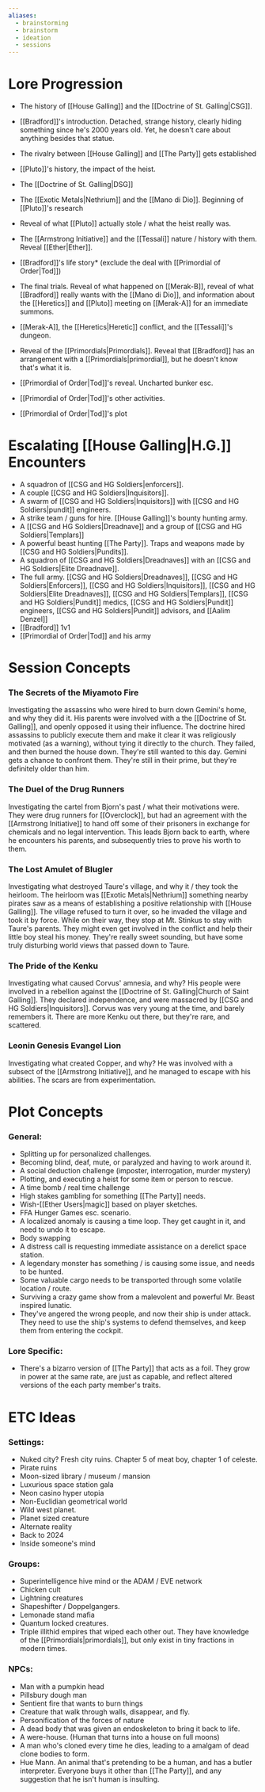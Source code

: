 ```yaml
---
aliases:
  - brainstorming
  - brainstorm
  - ideation
  - sessions
---
```


# Lore Progression
- The history of [[House Galling]] and the [[Doctrine of St. Galling|CSG]]. 
- [[Bradford]]'s introduction. Detached, strange history, clearly hiding something since he's 2000 years old. Yet, he doesn't care about anything besides that statue.
- The rivalry between [[House Galling]] and [[The Party]] gets established
- [[Pluto]]'s history, the impact of the heist. 

- The [[Doctrine of St. Galling|DSG]] 
- The [[Exotic Metals|Nethrium]] and the [[Mano di Dio]]. Beginning of [[Pluto]]'s research
- Reveal of what [[Pluto]] actually stole / what the heist really was. 
- The [[Armstrong Initiative]] and the [[Tessali]] nature / history with them. Reveal [[Ether|Ether]].

- [[Bradford]]'s life story* (exclude the deal with [[Primordial of Order|Tod]])
- The final trials. Reveal of what happened on [[Merak-B]], reveal of what [[Bradford]] really wants with the [[Mano di Dio]], and information about the [[Heretics]] and [[Pluto]] meeting on [[Merak-A]] for an immediate summons. 
- [[Merak-A]], the [[Heretics|Heretic]] conflict, and the [[Tessali]]'s dungeon. 
- Reveal of the [[Primordials|Primordials]]. Reveal that [[Bradford]] has an arrangement with a [[Primordials|primordial]], but he doesn't know that's what it is. 

- [[Primordial of Order|Tod]]'s reveal. Uncharted bunker esc. 
- [[Primordial of Order|Tod]]'s other activities.
- [[Primordial of Order|Tod]]'s plot 
# Escalating [[House Galling|H.G.]] Encounters
- A squadron of [[CSG and HG Soldiers|enforcers]].
- A couple [[CSG and HG Soldiers|Inquisitors]].
- A swarm of [[CSG and HG Soldiers|Inquisitors]] with [[CSG and HG Soldiers|pundit]] engineers. 
- A strike team / guns for hire. [[House Galling]]'s bounty hunting army.
- A [[CSG and HG Soldiers|Dreadnave]] and a group of [[CSG and HG Soldiers|Templars]]
- A powerful beast hunting [[The Party]]. Traps and weapons made by [[CSG and HG Soldiers|Pundits]].
- A squadron of [[CSG and HG Soldiers|Dreadnaves]] with an [[CSG and HG Soldiers|Elite Dreadnave]].
- The full army. [[CSG and HG Soldiers|Dreadnaves]], [[CSG and HG Soldiers|Enforcers]], [[CSG and HG Soldiers|Inquisitors]], [[CSG and HG Soldiers|Elite Dreadnaves]], [[CSG and HG Soldiers|Templars]], [[CSG and HG Soldiers|Pundit]] medics, [[CSG and HG Soldiers|Pundit]] engineers, [[CSG and HG Soldiers|Pundit]] advisors, and [[Aalim Denzel]]
- [[Bradford]] 1v1
- [[Primordial of Order|Tod]] and his army


# Session Concepts
### The Secrets of the Miyamoto Fire
Investigating the assassins who were hired to burn down Gemini's home, and why they did it. His parents were involved with a the [[Doctrine of St. Galling]], and openly opposed it using their influence. The doctrine hired assassins to publicly execute them and make it clear it was religiously motivated (as a warning), without tying it directly to the church. They failed, and then burned the house down. They're still wanted to this day. Gemini gets a chance to confront them. They're still in their prime, but they're definitely older than him. 

### The Duel of the Drug Runners
Investigating the cartel from Bjorn's past / what their motivations were. They were drug runners for [[Overclock]], but had an agreement with the [[Armstrong Initiative]] to hand off some of their prisoners in exchange for chemicals and no legal intervention. 
This leads Bjorn back to earth, where he encounters his parents, and subsequently tries to prove his worth to them. 

### The Lost Amulet of Blugler
Investigating what destroyed Taure's village, and why it / they took the heirloom. The heirloom was [[Exotic Metals|Nethrium]] something nearby pirates saw as a means of establishing a positive relationship with [[House Galling]]. The village refused to turn it over, so he invaded the village and took it by force. 
While on their way, they stop at Mt. Stinkus to stay with Taure's parents. They might even get involved in the conflict and help their little boy steal his money. They're really sweet sounding, but have some truly disturbing world views that passed down to Taure. 

### The Pride of the Kenku
Investigating what caused Corvus' amnesia, and why? His people were involved in a rebellion against the [[Doctrine of St. Galling|Church of Saint Galling]]. They declared independence, and were massacred by [[CSG and HG Soldiers|Inquisitors]]. Corvus was very young at the time, and barely remembers it. There are more Kenku out there, but they're rare, and scattered. 

### Leonin Genesis Evangel Lion 
Investigating what created Copper, and why? He was involved with a subsect of the [[Armstrong Initiative]], and he managed to escape with his abilities. The scars are from experimentation.

# Plot Concepts
### General:
- Splitting up for personalized challenges.
- Becoming blind, deaf, mute, or paralyzed and having to work around it. 
- A social deduction challenge (imposter, interrogation, murder mystery)
- Plotting, and executing a heist for some item or person to rescue. 
- A time bomb / real time challenge
- High stakes gambling for something [[The Party]] needs.
- Wish-[[Ether Users|magic]] based on player sketches.
- FFA Hunger Games esc. scenario. 
- A localized anomaly is causing a time loop. They get caught in it, and need to undo it to escape. 
- Body swapping
- A distress call is requesting immediate assistance on a derelict space station. 
- A legendary monster has something / is causing some issue, and needs to be hunted. 
- Some valuable cargo needs to be transported through some volatile location / route. 
- Surviving a crazy game show from a malevolent and powerful Mr. Beast inspired lunatic. 
- They've angered the wrong people, and now their ship is under attack. They need to use the ship's systems to defend themselves, and keep them from entering the cockpit. 
### Lore Specific:
- There's a bizarro version of [[The Party]] that acts as a foil. They grow in power at the same rate, are just as capable, and reflect altered versions of the each party member's traits. 

# ETC Ideas
### Settings:
- Nuked city? Fresh city ruins. Chapter 5 of meat boy, chapter 1 of celeste. 
- Pirate ruins
- Moon-sized library / museum / mansion
- Luxurious space station gala
- Neon casino hyper utopia
- Non-Euclidian geometrical world
- Wild west planet. 
- Planet sized creature
- Alternate reality
- Back to 2024
- Inside someone's mind
### Groups:
- Superintelligence hive mind or the ADAM / EVE network
- Chicken cult
- Lightning creatures
- Shapeshifter / Doppelgangers. 
- Lemonade stand mafia
- Quantum locked creatures. 
- Triple illithid empires that wiped each other out. They have knowledge of the [[Primordials|primordials]], but only exist in tiny fractions in modern times. 
### NPCs:
- Man with a pumpkin head
- Pillsbury dough man
- Sentient fire that wants to burn things
- Creature that walk through walls, disappear, and fly. 
- Personification of the forces of nature
- A dead body that was given an endoskeleton to bring it back to life. 
- A were-house. (Human that turns into a house on full moons)
- A man who's cloned every time he dies, leading to a amalgam of dead clone bodies to form.
- Hue Mann. An animal that's pretending to be a human, and has a butler interpreter. Everyone buys it other than [[The Party]], and any suggestion that he isn't human is insulting. 